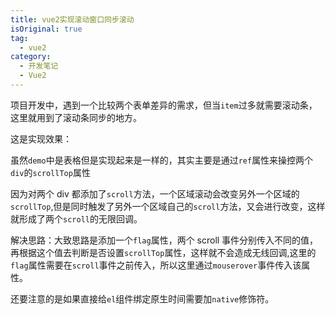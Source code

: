 ```yaml
---
title: vue2实现滚动窗口同步滚动
isOriginal: true
tag:
  - vue2
category:
  - 开发笔记
  - Vue2
---
```


项目开发中，遇到一个比较两个表单差异的需求，但当`item`过多就需要滚动条，这里就用到了滚动条同步的地方。

这是实现效果：

<CodePen
  link="https://codepen.io/zhangfanhang/pen/KKRdZJj"
  :theme="$isDarkMode? 'dark': 'light'"
/>

虽然`demo`中是表格但是实现起来是一样的，其实主要是通过`ref`属性来操控两个`div`的`scrollTop`属性

因为对两个 div 都添加了`scroll`方法，一个区域滚动会改变另外一个区域的`scrollTop`,但是同时触发了另外一个区域自己的`scroll`方法，又会进行改变，这样就形成了两个`scroll`的无限回调。

解决思路：大致思路是添加一个`flag`属性，两个 scroll 事件分别传入不同的值，再根据这个值去判断是否设置`scrollTop`属性，这样就不会造成无线回调,这里的`flag`属性需要在`scroll`事件之前传入，所以这里通过`mouserover`事件传入该属性。

还要注意的是如果直接给`el`组件绑定原生时间需要加`native`修饰符。
